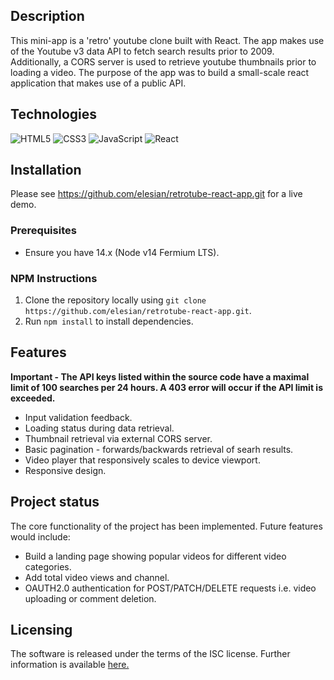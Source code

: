 ## Description

This mini-app is a 'retro' youtube clone built with React. The app makes use of the Youtube v3 data API to fetch search results prior to 2009. Additionally, a CORS server is used to retrieve youtube thumbnails prior to loading a video. The purpose of the app was to build a small-scale react application that makes use of a public API.

## Technologies

![HTML5](https://img.shields.io/badge/html5-%23E34F26.svg?style=for-the-badge&logo=html5&logoColor=white)
![CSS3](https://img.shields.io/badge/css3-%231572B6.svg?style=for-the-badge&logo=css3&logoColor=white)
![JavaScript](https://img.shields.io/badge/javascript-%23323330.svg?style=for-the-badge&logo=javascript&logoColor=%23F7DF1E)
![React](https://img.shields.io/badge/react-%2320232a.svg?style=for-the-badge&logo=react&logoColor=%2361DAFB)

## Installation

Please see https://github.com/elesian/retrotube-react-app.git for a live demo.

### Prerequisites

- Ensure you have 14.x (Node v14 Fermium LTS).

### NPM Instructions

1. Clone the repository locally using `git clone https://github.com/elesian/retrotube-react-app.git`.
2. Run `npm install` to install dependencies.

## Features

**Important - The API keys listed within the source code have a maximal limit of 100 searches per 24 hours. A 403 error will occur if the API limit is exceeded.**
 
- Input validation feedback.
- Loading status during data retrieval. 
- Thumbnail retrieval via external CORS server.
- Basic pagination - forwards/backwards retrieval of searh results.
- Video player that responsively scales to device viewport. 
- Responsive design. 

## Project status

The core functionality of the project has been implemented. Future features would include:

- Build a landing page showing popular videos for different video categories.
- Add total video views and channel.
- OAUTH2.0 authentication for POST/PATCH/DELETE requests i.e. video uploading or comment deletion.

## Licensing

The software is released under the terms of the ISC license. Further information is available <a href="https://opensource.org/licenses/ISC">here.</a>
